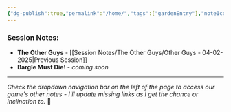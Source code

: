 ```yaml
---
{"dg-publish":true,"permalink":"/home/","tags":["gardenEntry"],"noteIcon":""}
---
```


### Session Notes:
- **The Other Guys** - [[Session Notes/The Other Guys/Other Guys - 04-02-2025\|Previous Session]]
- **Bargle Must Die!** - *coming soon*
---
*Check the dropdown navigation bar on the left of the page to access our game's other notes - I'll update missing links as I get the chance or inclination to.* 🙂
